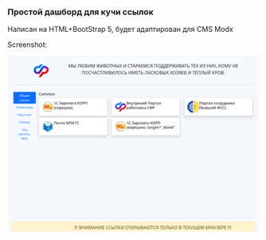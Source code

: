 ### Простой дашборд для кучи ссылок

Написан на HTML+BootStrap 5, будет адаптирован для CMS Modx  
  
  Screenshot:

  ![sheme](/Screenshot_1.png)  
